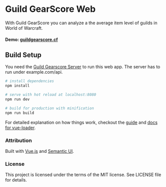 # Guild GearScore Web
With Guild GearScore you can analyze a the average item level of guilds in World of Warcraft.

#### Demo: [guildgearscore.cf](https://guildgearscore.cf/)



## Build Setup
You need the [Guild Gearscore Server](https://github.com/EZTEQ/guild-gearscore-server) to run this web app.
The server has to run under example.com/api.

``` bash
# install dependencies
npm install

# serve with hot reload at localhost:8080
npm run dev

# build for production with minification
npm run build
```

For detailed explanation on how things work, checkout the [guide](http://vuejs-templates.github.io/webpack/) and [docs for vue-loader](http://vuejs.github.io/vue-loader).

### Attribution
Built with [Vue.js](https://github.com/vuejs/vue) and [Semantic UI](https://github.com/Semantic-Org/Semantic-UI).

### License
This project is licensed under the terms of the MIT license. See LICENSE file for details.
